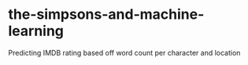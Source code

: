 # the-simpsons-and-machine-learning
Predicting IMDB rating based off word count per character and location

